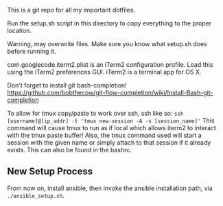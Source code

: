 This is a git repo for all my important dotfiles.

Run the setup.sh script in this directory to copy everything to the proper
location.

Warning, may overwrite files. Make sure you know what setup.sh does before
running it.

com.googlecode.iterm2.plist is an iTerm2 configuration profile. Load this
using the iTerm2 preferences GUI. iTerm2 is a terminal app for OS X.

Don't forget to install git bash-completion!
https://github.com/bobthecow/git-flow-completion/wiki/Install-Bash-git-completion

To allow for tmux copy/paste to work over ssh, ssh like so:
`ssh [username]@[ip_addr] -t 'tmux new-session -A -s [session_name]'`
This command will cause tmux to run as if local which allows iterm2 to interact
with the tmux paste buffer! Also, the tmux command used will start a session
with the given name or simply attach to that session if it already exists. This
can also be found in the bashrc.

## New Setup Process

From now on, install ansible, then invoke the ansible installation path, via
`./ansible_setup.sh`.
